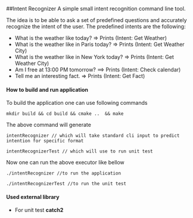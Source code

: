 ##Intent Recognizer
A simple small intent recognition command line tool.

The idea is to be able to ask a set of predefined questions and accurately recognize the intent of the user. The predefined intents are the following:
* What is the weather like today? => Prints (Intent: Get Weather)
* What is the weather like in Paris today? => Prints (Intent: Get Weather City)
* What is the weather like in New York today? => Prints (Intent: Get Weather City)
* Am I free at 13:00 PM tomorrow? ==> Prints (Intent: Check calendar)
* Tell me an interesting fact. => Prints (Intent: Get Fact)

#### How to build and run application
To build the application one can use following commands

```shell
mkdir build && cd build && cmake ..  && make
```

The above command will generate 

```shell
intentRecognizer // which will take standard cli input to predict intention for specific format

intentRecognizerTest // which will use to run unit test
```

Now one can run the above executor like bellow
```shell
./intentRecognizer //to run the application

./intentRecognizerTest //to run the unit test
```

#### Used external library
- For unit test **catch2** 
